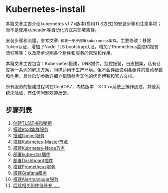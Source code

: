 # Kubernetes-install

本篇文章主要介绍kubernetes v1.7.x版本(启用TLS方式)的安装步骤和注意事项；而不是使用kubeadm等自动化方式来部署集群。

安装步骤和流程，参考文章: `和我一步步部署kubernetes集群`。主要修改：移除Token认证，增加了Node TLS bootstrap认证，增加了Prometheus监控和报警流程等等；以及简单说明各个组件和服务的原理和作用。

本篇文章主要包含：Kubernetes搭建，DNS插件，监控报警，日志搜集，私有仓库等一系列的解决方案，同样适用于生产环境。但不会详细说明各组件的启动参数和作用，具体启动参数详细介绍请参考其他的优秀博客和官方文档。

所有服务的搭建过程均在CentOS7，内核版本：3.10.xx系统上操作通过，其他系统未验证，有任何问题欢迎反馈。

## 步骤列表

1. [创建TLS证书和秘钥](创建TLS证书和秘钥.md)
1. [搭建etcd集群服务](搭建etcd集群服务.md)
1. [搭建flannel服务](搭建flannel服务.md)
1. [搭建Kubrnetes-Master节点](搭建Kubrnetes-Master节点.md)
1. [搭建Kubrnetes-Node节点](搭建Kubrnetes-Node节点.md)
1. [部署kube-dns插件](部署kube-dns插件.md)
1. [部署Dashboard插件](部署Dashboard插件.md)
1. [搭建Prometheus服务](搭建Prometheus服务.md)
1. [搭建Grafana服务](搭建Grafana服务.md)
1. [搭建Alertmanager服务](搭建Alertmanager服务.md)
1. [后续相关组件待补充......](后续相关组件待补充.md)
